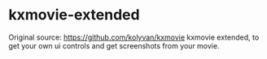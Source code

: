 # kxmovie-extended
Original source: https://github.com/kolyvan/kxmovie
kxmovie extended, to get your own ui controls and get screenshots from your movie.
